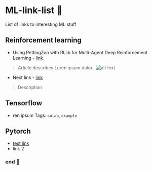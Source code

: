 # ML-link-list 🌟
List of links to interesting ML stuff

## Reinforcement learning
* Using PettingZoo with RLlib for Multi-Agent Deep Reinforcement Learning - [link](https://towardsdatascience.com/using-pettingzoo-with-rllib-for-multi-agent-deep-reinforcement-learning-5ff47c677abd).

> Article describes Loren ipsum dolor.. ![alt text](https://miro.medium.com/max/2100/0*ZBS0do1EE3ayKGk-.gif)

* Next link - [link](link)

> Description

## Tensorflow
* ren ipsum
Tags: `colab`, `example`

## Pytorch
- [test link](http://www.link.com)
- link 2

### end 🛑


